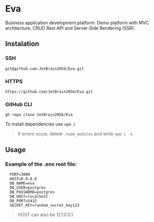 # Eva
Business application development platform.
Demo platform with MVC architecture, CRUD Rest API and Server-Side Rendering (SSR).


## Instalation

### SSH
```
git@github.com:JetBrain2056/Eva.git
```
### HTTPS
```
https://github.com/JetBrain2056/Eva.git
```
### GitHub CLI
```
gh repo clone JetBrain2056/Eva
```
To install dependencies use `npm i`
> If errors occur, delete `.node_modules` and write `npm i -s`


## Usage
### Example of the .env root file:
```
  PORT=3000
  HOST=0.0.0.0
  DB_NAME=eva
  DB_USER=postgres
  DB_PASSWORD=postgres
  DB_HOST=localhost
  DB_PORT=5432
  SECRET_KEY=random_secret_key123
```
> HOST can also be 127.0.0.1
